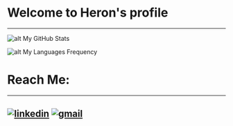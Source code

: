 # Welcome to Heron's profile
---
![alt My GitHub Stats](https://github-readme-stats.vercel.app/api?username=heronoa&count_private=true&show_icons=true&hide=issues&title_color=fff&icon_color=79ff97&text_color=16FF01&bg_color=131313&border_color=16FF01)

![alt My Languages Frequency ](https://github-readme-stats.vercel.app/api/top-langs/?username=anuraghazra&layout=compact&title_color=fff&icon_color=79ff97&text_color=16FF01&bg_color=131313&border_color=16FF01)

 # Reach Me:
---
[![linkedin](https://img.shields.io/badge/LinkedIn-0077B5?style=for-the-badge&logo=linkedin&logoColor=white)][1]
[![gmail](https://img.shields.io/badge/Gmail-D14836?style=for-the-badge&logo=gmail&logoColor=white)][2]
---
[1]: https://www.linkedin.com/in/heron-amaral-49a9a1179/
[2]: heron.amaral@gmail.com

